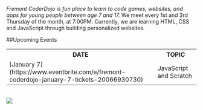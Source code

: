 <p id="info"><em>Fremont CoderDojo is fun place to learn to code games, websites, and apps for young people between age 7 and 17.</em> We meet every 1st and 3rd Thursday of the month, at 7:00PM. Currently, we are learning HTML, CSS and JavaScript through building personalized websites.</p>

##Upcoming Events
<div class="pure-g">
	<div class="pure-u-1 pure-u-md-1-2">
		<table>
		  <tr><th>DATE</th><th>TOPIC</th></tr>
		  <tr><td>[January 7](https://www.eventbrite.com/e/fremont-coderdojo-january-7-tickets-20066930730)</td><td>JavaScript and Scratch</td></tr>
		</table>
	</div>
	<br>
	<div class="pure-u-1 pure-u-md-1-2">
		<img src="/img/sw.jpg" class="pure-img">
	</div>
</div>
